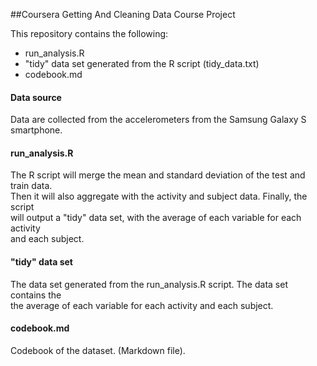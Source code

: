 ##Coursera Getting And Cleaning Data Course Project 

This repository contains the following:
+ run_analysis.R
+ "tidy" data set generated from the R script (tidy_data.txt)
+ codebook.md

#### Data source
Data are collected from the accelerometers from the Samsung Galaxy S smartphone. <br/>

#### run_analysis.R
The R script will merge the mean and standard deviation of the test and train data. <br />
Then it will also aggregate with the activity and subject data. Finally, the script <br />
will output a "tidy" data set, with the average of each variable for each activity <br />
and each subject.

#### "tidy" data set
The data set generated from the run_analysis.R script. The data set contains the <br />
the average of each variable for each activity and each subject.

#### codebook.md
Codebook of the dataset. (Markdown file).

